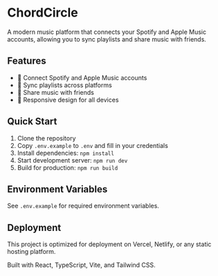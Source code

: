 # ChordCircle

A modern music platform that connects your Spotify and Apple Music accounts, allowing you to sync playlists and share music with friends.

## Features

- 🎵 Connect Spotify and Apple Music accounts
- 🔄 Sync playlists across platforms
- 👥 Share music with friends
- 📱 Responsive design for all devices

## Quick Start

1. Clone the repository
2. Copy `.env.example` to `.env` and fill in your credentials
3. Install dependencies: `npm install`
4. Start development server: `npm run dev`
5. Build for production: `npm run build`

## Environment Variables

See `.env.example` for required environment variables.

## Deployment

This project is optimized for deployment on Vercel, Netlify, or any static hosting platform.

Built with React, TypeScript, Vite, and Tailwind CSS.
